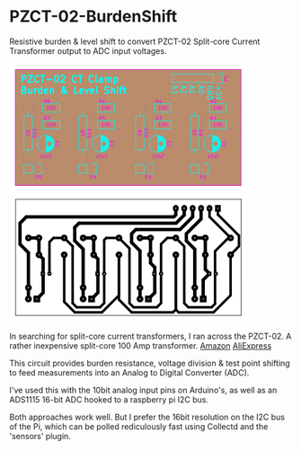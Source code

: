 # PZCT-02-BurdenShift
Resistive burden &amp; level shift to convert PZCT-02 Split-core Current Transformer output to ADC input voltages.

![Component Side](plots/PZCT-02-Burden-brd.png) ![Copper Side](plots/PZCT-02-Burden-B.Cu.png)

In searching for split-core current transformers, I ran across the PZCT-02. A rather inexpensive split-core 100 Amp transformer.
[Amazon](https://www.amazon.com/s?k=PZCT-02+current+transformer)
[AliExpress](https://www.aliexpress.com/wholesale?SearchText=PZCT-02)

This circuit provides burden resistance, voltage division & test point shifting to feed measurements into an Analog to Digital Converter (ADC).

I've used this with the 10bit analog input pins on Arduino's, as well as an ADS1115 16-bit ADC hooked to a raspberry pi I2C bus.

Both approaches work well. But I prefer the 16bit resolution on the I2C bus of the Pi, which can be polled rediculously fast using Collectd and the 'sensors' plugin.
